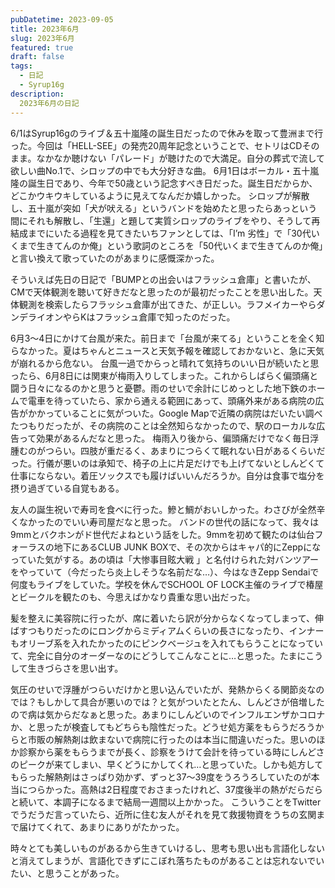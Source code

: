 ```yaml
---
pubDatetime: 2023-09-05
title: 2023年6月
slug: 2023年6月
featured: true
draft: false
tags:
  - 日記
  - Syrup16g
description:
  2023年6月の日記
---
```


6/1はSyrup16gのライブ＆五十嵐隆の誕生日だったので休みを取って豊洲まで行った。今回は「HELL-SEE」の発売20周年記念ということで、セトリはCDそのまま。なかなか聴けない「パレード」が聴けたので大満足。自分の葬式で流して欲しい曲No.1で、シロップの中でも大分好きな曲。 6月1日はボーカル・五十嵐隆の誕生日であり、今年で50歳という記念すべき日だった。誕生日だからか、どこかウキウキしているように見えてなんだか嬉しかった。 シロップが解散し、五十嵐が突如「犬が吠える」というバンドを始めたと思ったらあっという間にそれも解散し、「生還」と題して実質シロップのライブをやり、そうして再結成までにいたる過程を見てきたいちファンとしては、「I’m 劣性」で「30代いくまで生きてんのか俺」という歌詞のところを「50代いくまで生きてんのか俺」と言い換えて歌っていたのがあまりに感慨深かった。

そういえば先日の日記で「BUMPとの出会いはフラッシュ倉庫」と書いたが、CMで天体観測を聴いて好きだなと思ったのが最初だったことを思い出した。天体観測を検索したらフラッシュ倉庫が出てきた、が正しい。ラフメイカーやらダンデライオンやらKはフラッシュ倉庫で知ったのだった。

6月3〜4日にかけて台風が来た。前日まで「台風が来てる」ということを全く知らなかった。夏はちゃんとニュースと天気予報を確認しておかないと、急に天気が崩れるから危ない。 台風一過でからっと晴れて気持ちのいい日が続いたと思ったら、6月8日には関東が梅雨入りしてしまった。これからしばらく偏頭痛と闘う日々になるのかと思うと憂鬱。雨のせいで余計にじめっとした地下鉄のホームで電車を待っていたら、家から通える範囲にあって、頭痛外来がある病院の広告がかかっていることに気がついた。Google Mapで近隣の病院はだいたい調べたつもりだったが、その病院のことは全然知らなかったので、駅のローカルな広告って効果があるんだなと思った。
梅雨入り後から、偏頭痛だけでなく毎日浮腫むのがつらい。四肢が重だるく、あまりにつらくて眠れない日があるくらいだった。行儀が悪いのは承知で、椅子の上に片足だけでも上げてないとしんどくて仕事にならない。着圧ソックスでも履けばいいんだろうか。自分は食事で塩分を摂り過ぎている自覚もある。

友人の誕生祝いで寿司を食べに行った。鰺と鯛がおいしかった。わさびが全然辛くなかったのでいい寿司屋だなと思った。
バンドの世代の話になって、我々は9mmとバクホンがド世代だよねという話をした。9mmを初めて観たのは仙台フォーラスの地下にあるCLUB JUNK BOXで、その次からはキャパ的にZeppになっていた気がする。あの頃は「大惨事目眩大戦 」と名付けられた対バンツアーをやっていて（今だったら炎上しそうな名前だな…）、今はなきZepp Sendaiで何度もライブをしていた。学校を休んでSCHOOL OF LOCK主催のライブで椿屋とビークルを観たのも、今思えばかなり貴重な思い出だった。

髪を整えに美容院に行ったが、席に着いたら訳が分からなくなってしまって、伸ばすつもりだったのにロングからミディアムくらいの長さになったり、インナーもオリーブ系を入れたかったのにピンクベージュを入れてもらうことになっていて、完全に自分のオーダーなのにどうしてこんなことに…と思った。たまにこうして生きづらさを思い出す。

気圧のせいで浮腫がつらいだけかと思い込んでいたが、発熱からくる関節炎なのでは？もしかして具合が悪いのでは？と気がついたとたん、しんどさが倍増したので病は気からだなぁと思った。あまりにしんどいのでインフルエンザかコロナか、と思ったが検査してもどちらも陰性だった。どうせ処方薬をもらうだろうからと市販の解熱剤は飲まないで病院に行ったのは本当に間違いだった。思いのほか診察から薬をもらうまでが長く、診察をうけて会計を待っている時にしんどさのピークが来てしまい、早くどうにかしてくれ…と思っていた。しかも処方してもらった解熱剤はさっぱり効かず、ずっと37〜39度をうろうろしていたのが本当につらかった。高熱は2日程度でおさまったけれど、37度後半の熱がだらだらと続いて、本調子になるまで結局一週間以上かかった。
こういうことをTwitterでうだうだ言っていたら、近所に住む友人がそれを見て救援物資をうちの玄関まで届けてくれて、あまりにありがたかった。

時々とても美しいものがあるから生きていけるし、思考も思い出も言語化しないと消えてしまうが、言語化できずにこぼれ落ちたものがあることは忘れないでいたい、と思うことがあった。